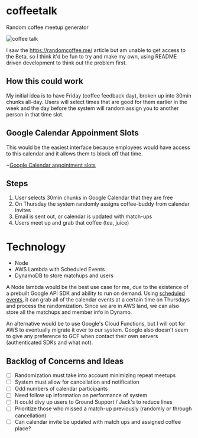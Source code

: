 # coffeetalk
Random coffee meetup generator

![coffee talk](https://media.giphy.com/media/3oz8xIuzYcJLlrVFII/giphy.gif)

I saw the https://randomcoffee.me/ article but am unable to get access to the Beta, so I think it'd be fun to try and make my own, using README driven development to think out the problem first.

## How this could work

My initial idea is to have Friday (coffee feedback day), broken up into 30min chunks all-day. Users will select times that are good for them earlier in the week and the day before the system will random assign you to another person in that time slot. 

## Google Calendar Appoinment Slots

This would be the easiest interface because employees would have access to this calendar and it allows them to block off that time.

~[Google Calendar appointment slots](https://www.ditoweb.com/wp-content/uploads/2016/01/appointment-pop-up-1024x737.png)

## Steps

1. User selects 30min chunks in Google Calendar that they are free
2. On Thursday the system randomly assigns coffee-buddy from calendar invites
3. Email is sent out, or calendar is updated with match-ups
3. Users meet up and grab that coffee (tea, juice)

# Technology

- Node
- AWS Lambda with Scheduled Events
- DynamoDB to store matchups and users

A Node lambda would be the best use case for me, due to the existence of a prebuilt Google API SDK and ability to run on demand. Using [scheduled events](https://docs.aws.amazon.com/lambda/latest/dg/with-scheduled-events.html), it can grab all of the calendar events at a certain time on Thursdays and process the randomization. Since we are in AWS land, we can also store all the matchups and member info in Dynamo.

An alternative would be to use Google's Cloud Functions, but I will opt for AWS to eventually migrate it over to our system. Google also doesn't seem to give any preference to GCF when contact their own servers (authenticated SDKs and what not).

## Backlog of Concerns and Ideas

- [ ] Randomization must take into account minimizing repeat meetups 
- [ ] System must allow for cancellation and notification
- [ ] Odd numbers of calendar participants
- [ ] Need follow up information on performance of system
- [ ] It could divy up users to Ground Support / Jack's to reduce lines
- [ ] Prioritize those who missed a match-up previously (randomly or through cancellation)
- [ ] Can calendar invite be updated with match ups and assigned coffee place?
